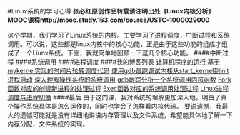 #Linux系统的学习心得
**张必红原创作品转载请注明出处《Linux内核分析》MOOC课程http://mooc.study.163.com/course/USTC-1000029000**

这个学期，我们学习了Linux系统的内核。主要学习了进程调度，中断过程和系统调用。可以说，这些都是linux内核中的核心功能，正是由于这些功能的组成才组成了一个Liunx系统。下面，我就简单地回顾一下这几个核心功能。
####中断过程
####系统调用
####进程调度
####我的博客列表
[计算机程序的运行](https://github.com/zbh24/LinuxCourseBlog/blob/master/%E8%AE%A1%E7%AE%97%E6%9C%BA%E7%A8%8B%E5%BA%8F%E7%9A%84%E8%BF%90%E8%A1%8C.MD)
[基于mykernel实现的时间片轮转调度代码](https://github.com/zbh24/LinuxCourseBlog/blob/master/%E5%9F%BA%E4%BA%8Emykernel%E5%AE%9E%E7%8E%B0%E7%9A%84%E6%97%B6%E9%97%B4%E7%89%87%E8%BD%AE%E8%BD%AC%E8%B0%83%E5%BA%A6%E4%BB%A3%E7%A0%81.md)
[使用gdb跟踪调试内核从start_kernel到init进程启动](https://github.com/zbh24/LinuxCourseBlog/blob/master/%E4%BD%BF%E7%94%A8gdb%E8%B7%9F%E8%B8%AA%E8%B0%83%E8%AF%95%E5%86%85%E6%A0%B8%E4%BB%8Estart_kernel%E5%88%B0init%E8%BF%9B%E7%A8%8B%E5%90%AF%E5%8A%A8.md)
[深入理解操作系统的系统调用](https://github.com/zbh24/LinuxCourseBlog/blob/master/%E6%B7%B1%E5%85%A5%E7%90%86%E8%A7%A3%E6%93%8D%E4%BD%9C%E7%B3%BB%E7%BB%9F%E7%9A%84%E7%B3%BB%E7%BB%9F%E8%B0%83%E7%94%A8.md)
[gdb跟踪分析一个系统调用内核函数](https://github.com/zbh24/LinuxCourseBlog/blob/master/gdb%E8%B7%9F%E8%B8%AA%E5%88%86%E6%9E%90%E4%B8%80%E4%B8%AA%E7%B3%BB%E7%BB%9F%E8%B0%83%E7%94%A8%E5%86%85%E6%A0%B8%E5%87%BD%E6%95%B0.md)
[Fork函数对应的创建新进程的处理过程](https://github.com/zbh24/LinuxCourseBlog/blob/master/Fork%E5%87%BD%E6%95%B0%E5%AF%B9%E5%BA%94%E7%9A%84%E5%88%9B%E5%BB%BA%E6%96%B0%E8%BF%9B%E7%A8%8B%E7%9A%84%E5%A4%84%E7%90%86%E8%BF%87%E7%A8%8B.md)
[Exec函数对应的系统调用处理过程](https://github.com/zbh24/LinuxCourseBlog/blob/master/Exec%E5%87%BD%E6%95%B0%E5%AF%B9%E5%BA%94%E7%9A%84%E7%B3%BB%E7%BB%9F%E8%B0%83%E7%94%A8%E5%A4%84%E7%90%86%E8%BF%87%E7%A8%8B.md)
[Linux进程调度与进程切换](https://github.com/zbh24/LinuxCourseBlog/blob/master/Linux%E4%B8%AD%E8%BF%9B%E7%A8%8B%E8%B0%83%E5%BA%A6%E4%B8%8E%E8%BF%9B%E7%A8%8B%E5%88%87%E6%8D%A2.md)
####最后
由于这门课，我对系统的理解更加深入地，明白了真个操作系统具体是怎么运作的，同时也学会了怎样看内核代码。
要说遗憾，我最大的遗憾可能就是没有详细地讲讲内存管理以及文件系统，希望能具体地了解一下内存分配，文件系统的实现。
